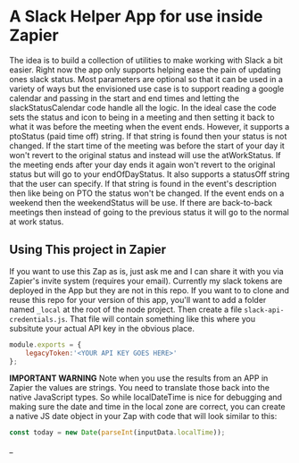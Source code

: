 # A Slack Helper App for use inside Zapier

The idea is to build a collection of utilities to make working with Slack a bit easier. Right now the app only supports helping ease the pain of updating ones slack status. Most parameters are optional so that it can be used in a variety of ways but the envisioned use case is to support reading a google calendar and passing in the start and end times and letting the slackStatusCalendar code handle all the logic. In the ideal case the code sets the status and icon to being in a meeting and then setting it back to what it was before the meeting when the event ends. However, it supports a ptoStatus (paid time off) string. If that string is found then your status is not changed. If the start time of the meeting was before the start of your day it won't revert to the original status and instead will use the atWorkStatus. If the meeting ends after your day ends it again won't revert to the original status but will go to your endOfDayStatus. It also supports a statusOff string that the user can specify. If that string is found in the event's description then like being on PTO the status won't be changed. If the event ends on a weekend then the weekendStatus will be use. If there are back-to-back meetings then instead of going to the previous status it will go to the normal at work status. 

## Using This project in Zapier

If you want to use this Zap as is, just ask me and I can share it with you via Zapier's invite system (requires your email). Currently my slack tokens are deployed in the App but they are not in this repo. If you want to to clone and reuse this repo for your version of this app, you'll want to add a folder named `_local` at the root of the node project. Then create a file `slack-api-credentials.js`. That file will contain something like this where you subsitute your actual API key in the obvious place.

```javascript
module.exports = {
    legacyToken:'<YOUR API KEY GOES HERE>'
};
```



**IMPORTANT WARNING** Note when you use the results from an APP in Zapier the values are strings. You need to translate those back into the native JavaScript types. So while localDateTime is nice for debugging and making sure the date and time in the local zone are correct, you can create a native JS date object in your Zap with code that will look similar to this:

```javascript
const today = new Date(parseInt(inputData.localTime));
```

_